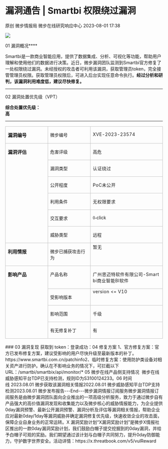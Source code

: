 #  漏洞通告 | Smartbi 权限绕过漏洞   
原创 微步情报局  微步在线研究响应中心   2023-08-01 17:38  
  
![](https://mmbiz.qpic.cn/mmbiz_png/fFyp1gWjicMKNkm4Pg1Ed6nv0proxQLEKJ2CUCIficfAwKfClJ84puialc9eER0oaibMn1FDUpibeK1t1YvgZcLYl3A/640?wx_fmt=png&wxfrom=5&wx_lazy=1&wx_co=1 "")  
  
01 漏洞概况****  
  
  
  
Smartbi是一款商业智能应用，提供了数据集成、分析、可视化等功能，帮助用户理解和使用他们的数据进行决策。近日，微步漏洞团队监测到Smartbi官方修复了一处权限绕过漏洞。未经授权的攻击者可利用该漏洞，获取管理员token，完全接管管理员权限。获取管理员权限后，可进入后台实现任意命令执行。**经过分析和研判，该漏洞利用难度低，建议尽快修复。**  
****  
  
02 漏洞处置优先级（VPT）  
  
  
  
**综合处置优先级：**  
**高**  
****  
  
<table><tbody style="visibility: visible;"><tr style="height: 23.3pt;visibility: visible;"><td style="border-color: rgb(191, 191, 191);border-style: solid;border-width: 1pt;padding: 0cm 5.4pt;word-break: break-all;visibility: visible;" width="111" valign="top" height="23"><p style="visibility: visible;"><strong style="visibility: visible;"><span style="font-size: 15px;visibility: visible;">漏洞编号</span></strong></p></td><td style="border-color: rgb(191, 191, 191) rgb(191, 191, 191) rgb(191, 191, 191) currentcolor;border-style: solid solid solid none;border-width: 1pt 1pt 1pt medium;padding: 0cm 5.4pt;word-break: break-all;visibility: visible;" width="76" valign="top" height="23"><p style="visibility: visible;"><span style="font-size: 14px;visibility: visible;">微步编号</span></p></td><td style="border-color: rgb(191, 191, 191) rgb(191, 191, 191) rgb(191, 191, 191) currentcolor;border-style: solid solid solid none;border-width: 1pt 1pt 1pt medium;padding: 0cm 5.4pt;word-break: break-all;visibility: visible;" width="227" valign="top" height="23"><p style="visibility: visible;"><span style="font-size: 14px;letter-spacing: 0.578px;text-decoration: rgba(0, 0, 0, 0.9);visibility: visible;"></span><span style="font-size: 14px;letter-spacing: 0.578px;text-decoration: rgba(0, 0, 0, 0.9);visibility: visible;"><span style="font-size: 14px;letter-spacing: 0.578px;text-decoration: rgba(0, 0, 0, 0.9);visibility: visible;"><span style="font-size: 14px;letter-spacing: 0.578px;text-decoration: rgba(0, 0, 0, 0.9);"><span style="font-size: 14px;letter-spacing: 0.578px;text-decoration: rgba(0, 0, 0, 0.9);">XVE-2023-23574</span></span></span></span><span style="font-size: 14px;letter-spacing: 0.578px;text-decoration: rgba(0, 0, 0, 0.9);visibility: visible;"><span style="font-size: 14px;letter-spacing: 0.578px;text-decoration: rgba(0, 0, 0, 0.9);visibility: visible;"><span style="font-size: 14px;letter-spacing: 0.578px;text-decoration: rgba(0, 0, 0, 0.9);visibility: visible;"></span></span></span><span style="font-size: 14px;letter-spacing: 0.578px;text-decoration: rgba(0, 0, 0, 0.9);visibility: visible;"></span></p></td></tr><tr style="height: 23.3pt;visibility: visible;"><td rowspan="6" style="border-color: currentcolor rgb(191, 191, 191) rgb(191, 191, 191);border-style: none solid solid;border-width: medium 1pt 1pt;padding: 0cm 5.4pt;visibility: visible;" width="131" valign="top" height="23"><p style="visibility: visible;"><strong style="visibility: visible;"><span style="font-size: 15px;visibility: visible;">漏洞评估</span></strong></p></td><td style="border-color: currentcolor rgb(191, 191, 191) rgb(191, 191, 191) currentcolor;border-style: none solid solid none;border-width: medium 1pt 1pt medium;padding: 0cm 5.4pt;visibility: visible;" width="76" valign="top" height="23"><p style="visibility: visible;"><span style="font-size: 14px;visibility: visible;">危害评级</span></p></td><td style="border-color: currentcolor rgb(191, 191, 191) rgb(191, 191, 191) currentcolor;border-style: none solid solid none;border-width: medium 1pt 1pt medium;padding: 0cm 5.4pt;word-break: break-all;visibility: visible;" width="227" valign="top" height="23"><p style="visibility: visible;"><span style="font-size: 14px;visibility: visible;">高危</span></p></td></tr><tr style="height: 23.3pt;visibility: visible;"><td style="border-color: currentcolor rgb(191, 191, 191) rgb(191, 191, 191) currentcolor;border-style: none solid solid none;border-width: medium 1pt 1pt medium;padding: 0cm 5.4pt;visibility: visible;" width="132" valign="top" height="23"><p style="visibility: visible;"><span style="font-size: 14px;visibility: visible;">漏洞类型</span></p></td><td style="border-color: currentcolor rgb(191, 191, 191) rgb(191, 191, 191) currentcolor;border-style: none solid solid none;border-width: medium 1pt 1pt medium;padding: 0cm 5.4pt;word-break: break-all;visibility: visible;" width="235" valign="top" height="23"><p style="visibility: visible;"><span style="font-size: 14px;letter-spacing: 0.578px;text-decoration: rgba(0, 0, 0, 0.9);"><span style="font-size: 14px;letter-spacing: 0.578px;text-decoration: rgba(0, 0, 0, 0.9);">认证绕过</span></span><span style="font-size: 14px;letter-spacing: 0.578px;text-decoration: rgba(0, 0, 0, 0.9);visibility: visible;"><span style="font-size: 14px;letter-spacing: 0.578px;text-decoration: rgba(0, 0, 0, 0.9);visibility: visible;"></span></span></p></td></tr><tr style="visibility: visible;"><td style="border-color: currentcolor rgb(191, 191, 191) rgb(191, 191, 191) currentcolor;border-style: none solid solid none;border-width: medium 1pt 1pt medium;padding: 0cm 5.4pt;visibility: visible;" width="132" valign="top"><p style="visibility: visible;"><span style="font-size: 14px;">公开程度</span></p></td><td style="border-color: currentcolor rgb(191, 191, 191) rgb(191, 191, 191) currentcolor;border-style: none solid solid none;border-width: medium 1pt 1pt medium;padding: 0cm 5.4pt;word-break: break-all;" width="235" valign="top"><p><span style="font-size: 14px;"><span style="font-size: 14px;letter-spacing: 0.578px;text-decoration: rgba(0, 0, 0, 0.9);">PoC未公开</span></span></p></td></tr><tr style="mso-yfti-irow:4;"><td style="border-color: currentcolor rgb(191, 191, 191) rgb(191, 191, 191) currentcolor;border-style: none solid solid none;border-width: medium 1pt 1pt medium;padding: 0cm 5.4pt;" width="132" valign="top"><p><span style="font-size: 14px;">利用条件</span></p></td><td style="border-color: currentcolor rgb(191, 191, 191) rgb(191, 191, 191) currentcolor;border-style: none solid solid none;border-width: medium 1pt 1pt medium;padding: 0cm 5.4pt;word-break: break-all;" width="235" valign="top"><p><span style="font-size: 14px;letter-spacing: 0.578px;text-decoration: rgba(0, 0, 0, 0.9);"></span><span style="font-size: 14px;letter-spacing: 0.578px;text-decoration: rgba(0, 0, 0, 0.9);"></span><span style="font-size: 14px;letter-spacing: 0.578px;text-decoration: rgba(0, 0, 0, 0.9);">无权限要求</span></p></td></tr><tr style="mso-yfti-irow:5;"><td style="border-color: currentcolor rgb(191, 191, 191) rgb(191, 191, 191) currentcolor;border-style: none solid solid none;border-width: medium 1pt 1pt medium;padding: 0cm 5.4pt;" width="132" valign="top"><p><span style="font-size: 14px;">交互要求</span></p></td><td style="border-color: currentcolor rgb(191, 191, 191) rgb(191, 191, 191) currentcolor;border-style: none solid solid none;border-width: medium 1pt 1pt medium;padding: 0cm 5.4pt;word-break: break-all;" width="235" valign="top"><p><span style="font-size: 14px;"><span style="font-size: 14px;font-family: 黑体;" lang="EN-US">0-</span>click</span></p></td></tr><tr style="mso-yfti-irow:6;"><td style="border-color: currentcolor rgb(191, 191, 191) rgb(191, 191, 191) currentcolor;border-style: none solid solid none;border-width: medium 1pt 1pt medium;padding: 0cm 5.4pt;" width="132" valign="top"><p><span style="font-size: 14px;">威胁类型</span></p></td><td style="border-color: currentcolor rgb(191, 191, 191) rgb(191, 191, 191) currentcolor;border-style: none solid solid none;border-width: medium 1pt 1pt medium;padding: 0cm 5.4pt;word-break: break-all;" width="235" valign="top"><p><span style="font-size: 14px;">远程</span></p></td></tr><tr style="mso-yfti-irow:7;"><td rowspan="1" style="border-color: currentcolor rgb(191, 191, 191) rgb(191, 191, 191);border-style: none solid solid;border-width: medium 1pt 1pt;padding: 0cm 5.4pt;" width="131" valign="top"><p><strong><span style="font-size: 15px;">利用情报</span></strong></p></td><td style="border-color: currentcolor rgb(191, 191, 191) rgb(191, 191, 191) currentcolor;border-style: none solid solid none;border-width: medium 1pt 1pt medium;padding: 0cm 5.4pt;word-break: break-all;" width="76" valign="top"><p><span style="font-size: 14px;">微步已捕获攻击行为</span></p></td><td style="border-color: currentcolor rgb(191, 191, 191) rgb(191, 191, 191) currentcolor;border-style: none solid solid none;border-width: medium 1pt 1pt medium;padding: 0cm 5.4pt;word-break: break-all;" width="227" valign="top"><section style="line-height: 1.6em;text-align: justify;margin: 0px;text-indent: 0em;"><span style="font-size: 14px;letter-spacing: 0.578px;text-decoration: rgba(0, 0, 0, 0.9);">暂无</span><span style="font-size: 14px;"></span></section></td></tr><tr style="mso-yfti-irow:9;"><td rowspan="4" style="border-color: currentcolor rgb(191, 191, 191) rgb(191, 191, 191);border-style: none solid solid;border-width: medium 1pt 1pt;padding: 0cm 5.4pt;" width="131" valign="top"><p><strong><span style="font-size: 15px;">影响产品</span></strong></p></td><td style="border-color: currentcolor rgb(191, 191, 191) rgb(191, 191, 191) currentcolor;border-style: none solid solid none;border-width: medium 1pt 1pt medium;padding: 0cm 5.4pt;" width="76" valign="top"><p><span style="font-size: 14px;">产品名称</span></p></td><td style="border-color: currentcolor rgb(191, 191, 191) rgb(191, 191, 191) currentcolor;border-style: none solid solid none;border-width: medium 1pt 1pt medium;padding: 0cm 5.4pt;word-break: break-all;" width="227" valign="top"><p><span style="font-size: 14px;letter-spacing: 0.578px;text-decoration: rgba(0, 0, 0, 0.9);"><span style="font-size: 14px;letter-spacing: 0.578px;text-decoration: rgba(0, 0, 0, 0.9);"></span></span><span style="font-size: 14px;letter-spacing: 0.578px;text-decoration: rgba(0, 0, 0, 0.9);"><span style="font-size: 14px;letter-spacing: 0.578px;text-decoration: rgba(0, 0, 0, 0.9);">广州思迈特软件有限公司-Smartbi商业智能BI软件</span></span></p></td></tr><tr style="mso-yfti-irow:10;"><td style="border-color: currentcolor rgb(191, 191, 191) rgb(191, 191, 191) currentcolor;border-style: none solid solid none;border-width: medium 1pt 1pt medium;padding: 0cm 5.4pt;word-break: break-all;" width="132" valign="top"><p><span style="font-size: 14px;">受影响版本</span></p></td><td style="border-color: currentcolor rgb(191, 191, 191) rgb(191, 191, 191) currentcolor;border-style: none solid solid none;border-width: medium 1pt 1pt medium;padding: 0cm 5.4pt;word-break: break-all;" width="235" valign="top"><span style="font-size: 14px;letter-spacing: 0.578px;text-decoration: rgba(0, 0, 0, 0.9);"><span style="font-size: 14px;letter-spacing: 0.578px;text-decoration: rgba(0, 0, 0, 0.9);">version &lt;= V10</span></span><br/><section style="line-height: 1.6em;text-align: justify;margin: 0px;text-indent: 0em;"><span style=""></span></section><section style="line-height: 1.6em;text-align: justify;margin: 0px;text-indent: 0em;"><span style="font-size: 14px;letter-spacing: 0.578px;text-decoration: rgba(0, 0, 0, 0.9);"></span></section><section style="line-height: 1.6em;text-align: justify;margin: 0px;text-indent: 0em;"><span style="font-size: 14px;letter-spacing: 0.578px;text-decoration: rgba(0, 0, 0, 0.9);"></span></section></td></tr><tr style="mso-yfti-irow:11;"><td style="border-color: currentcolor rgb(191, 191, 191) rgb(191, 191, 191) currentcolor;border-style: none solid solid none;border-width: medium 1pt 1pt medium;padding: 0cm 5.4pt;" width="132" valign="top"><p><span style="font-size: 14px;">影响范围</span></p></td><td style="border-color: currentcolor rgb(191, 191, 191) rgb(191, 191, 191) currentcolor;border-style: none solid solid none;border-width: medium 1pt 1pt medium;padding: 0cm 5.4pt;word-break: break-all;" width="235" valign="top"><p><span style="font-size: 14px;"><span style="font-size: 14px;letter-spacing: 0.578px;text-decoration: rgba(0, 0, 0, 0.9);"><span style="font-size: 14px;letter-spacing: 0.578px;text-decoration: rgba(0, 0, 0, 0.9);">千级</span></span></span></p></td></tr><tr style="mso-yfti-irow:12;mso-yfti-lastrow:yes;height:26.7pt;"><td style="border-color: currentcolor rgb(191, 191, 191) rgb(191, 191, 191) currentcolor;border-style: none solid solid none;border-width: medium 1pt 1pt medium;padding: 0cm 5.4pt;" width="132" valign="top" height="26"><p><span style="font-size: 14px;">有无修复补丁</span></p></td><td style="border-color: currentcolor rgb(191, 191, 191) rgb(191, 191, 191) currentcolor;border-style: none solid solid none;border-width: medium 1pt 1pt medium;padding: 0cm 5.4pt;word-break: break-all;" width="235" valign="top" height="26"><p><span style="font-size: 14px;">有</span></p></td></tr></tbody></table>  
### 03 漏洞复现 获取到 token：登录成功：04 修复方案 1、官方修复方案：官方已发布修复方案，建议受影响的用户尽快升级至最新版本的补丁。https://www.smartbi.com.cn/patchinfo2、临时修复方案：使用防护类设备对相关资产进行防护。确认在不影响业务的情况下，可拦截以下URL：/smartbi/smartbix/api/monitor/* 05 微步在线产品侧支持情况  微步在线威胁感知平台TDP已支持检测，规则ID为S3100124233。06 时间线 2023.08.01 微步获取该漏洞相关情报2022.08.01 微步威胁感知平台TDP支持检测2023.08.01 微步发布报告---End---微步漏洞情报订阅服务微步漏洞情报订阅服务是由微步漏洞团队面向企业推出的一项高级分析服务，致力于通过微步自有产品强大的高价值漏洞发现和收集能力以及微步核心的威胁情报能力，为企业提供0day漏洞预警、最新公开漏洞预警、漏洞分析及评估等漏洞相关情报，帮助企业应对最新0day/1day等漏洞威胁并确定漏洞修复优先级，快速收敛企业的攻击面，保障企业自身业务的正常运转。X 漏洞奖励计划“X漏洞奖励计划”是微步X情报社区推出的一款0day漏洞奖励计划，我们鼓励白帽子提交挖掘到的0day漏洞，并给予白帽子可观的奖励。我们期望通过该计划与白帽子共同努力，提升0day防御能力，守护数字世界安全。活动详情：https://x.threatbook.com/v5/vulReward  
  
